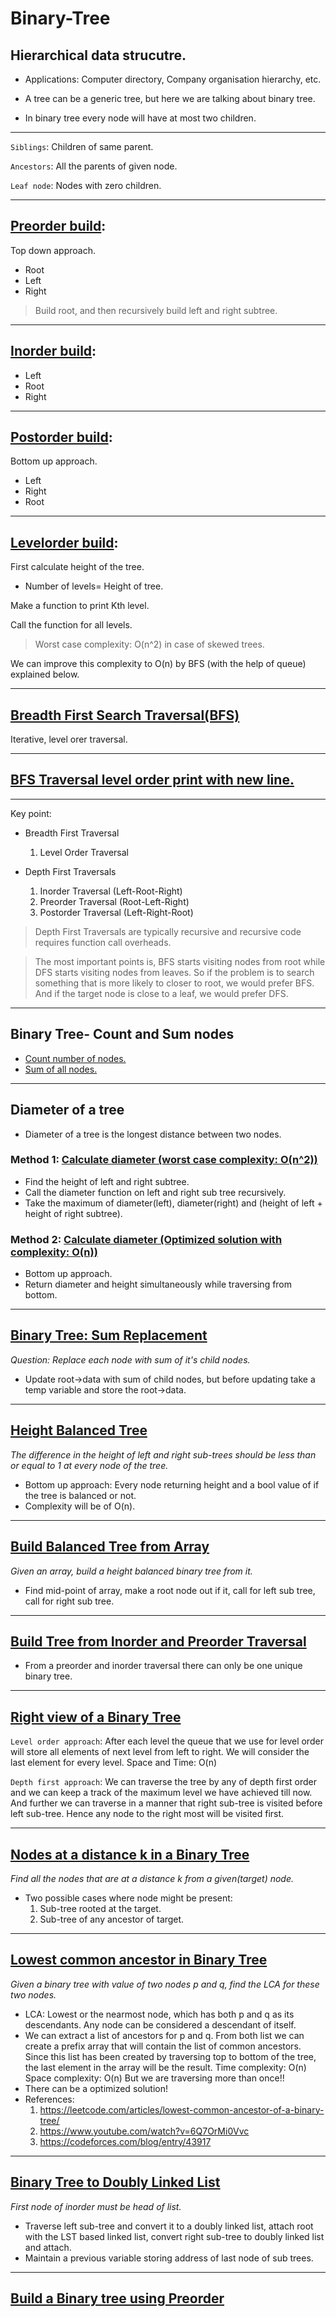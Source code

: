 # Binary-Tree

## Hierarchical data strucutre.

* Applications: Computer directory, Company organisation hierarchy, etc.

* A tree can be a generic tree, but here we are talking about binary tree.

* In binary tree every node will have at most two children.
<hr/>

`Siblings`: Children of same parent.

`Ancestors`: All the parents of given node.

`Leaf node`: Nodes with zero children.

<hr/>

## <a href="https://github.com/sanya2508/Binary-Tree/blob/master/BTpreorderBuildAndPrint.cpp">Preorder build</a>:

Top down approach.
 * Root
 * Left
 * Right

> Build root, and then recursively build left and right subtree.


<hr/>

## <a href="https://github.com/sanya2508/Binary-Tree/blob/master/BTinorderBuildAndPrint.cpp">Inorder build</a>:

 * Left
 * Root
 * Right

<hr/>

## <a href="https://github.com/sanya2508/Binary-Tree/blob/master/BTpostorderBuildandPrint.cpp">Postorder build</a>:

Bottom up approach.
 * Left
 * Right
 * Root

<hr/>

## <a href="https://github.com/sanya2508/Binary-Tree/blob/master/BTlevelOrderPrint.cpp">Levelorder build</a>:

First calculate height of the tree.

 * Number of levels= Height of tree.

Make a function to print Kth level.

Call the function for all levels.

>Worst case complexity: O(n^2) in case of skewed trees.

We can improve this complexity to O(n) by BFS (with the help of queue) explained below.

<hr/>

## <a href="https://github.com/sanya2508/Binary-Tree/blob/master/breadthFirstSearchTraversal1.cpp"> Breadth First Search Traversal(BFS)</a>

Iterative, level orer traversal.

<hr/>

## <a href="https://github.com/sanya2508/Binary-Tree/blob/master/breadthFirstSearchTraversal2"> BFS Traversal level order print with new line. </a>

<hr/>

Key point: 

* Breadth First Traversal 
  1. Level Order Traversal

* Depth First Traversals
  1. Inorder Traversal (Left-Root-Right)
  2. Preorder Traversal (Root-Left-Right)
  3. Postorder Traversal (Left-Right-Root)

> Depth First Traversals are typically recursive and recursive code requires function call overheads.

>The most important points is, BFS starts visiting nodes from root while DFS starts visiting nodes from leaves. So if the problem is to search something that is more likely to closer to root, we would prefer BFS. And if the target node is close to a leaf, we would prefer DFS.

<hr/>

##  Binary Tree- Count and Sum nodes 

 * <a href="https://github.com/sanya2508/Binary-Tree/blob/master/countNodes.cpp">Count number of nodes.</a>
 * <a href="https://github.com/sanya2508/Binary-Tree/blob/master/sumOfNodes.cpp"> Sum of all nodes.</a>

<hr/>

## Diameter of a tree
 * Diameter of a tree is the longest distance between two nodes.

### Method 1: <a href="https://github.com/sanya2508/Binary-Tree/blob/master/diameterOfTree.cpp"> Calculate diameter (worst case complexity: O(n^2)) </a>
 * Find the height of left and right subtree.
 * Call the diameter function on left and right sub tree recursively.
 * Take the maximum of diameter(left), diameter(right) and (height of left + height of right subtree).

### Method 2: <a href="https://github.com/sanya2508/Binary-Tree/blob/master/diameterOfTreeOptimised.cpp"> Calculate diameter (Optimized solution with complexity: O(n)) </a>

 * Bottom up approach.
 * Return diameter and height simultaneously while traversing from bottom.

<hr/>

## <a href="https://github.com/sanya2508/Binary-Tree/blob/master/sumReplacementWithSumOfAllChildNodes.cpp"> Binary Tree: Sum Replacement </a>
 
 *Question: Replace each node with sum of it's child nodes.*
 * Update root->data with sum of child nodes, but before updating take a temp variable and store the root->data.

<hr/>

## <a href="https://github.com/sanya2508/Binary-Tree/blob/master/checkHeightBalancedtree.cpp"> Height Balanced Tree </a>
  *The difference in the height of left and right sub-trees should be less than or equal to 1 at every node of the tree.*
  * Bottom up approach: Every node returning height and a bool value of if the tree is balanced or not.
  * Complexity will be of O(n).
  
<hr/>

## <a href="https://github.com/sanya2508/Binary-Tree/blob/master/buildBalancedTreeFromArray.cpp">Build Balanced Tree from Array</a>
 *Given an array, build a height balanced binary tree from it.*
 * Find mid-point of array, make a root node out if it, call for left sub tree, call for right sub tree.

<hr/>

## <a href="https://github.com/sanya2508/Binary-Tree/blob/master/buildTreeFromPreorderAndInorder.cpp">Build Tree from Inorder and Preorder Traversal</a>
 * From a preorder and inorder traversal there can only be one unique binary tree.

<hr/>

## <a href="https://github.com/sanya2508/Binary-Tree/blob/master/Right%20view%20of%20Binary%20tree.cpp">Right view of a Binary Tree</a>
 `Level order approach`: After each level the queue that we use for level order will store all elements of next level from left to right. We will consider the last element for every level.
Space and Time: O(n)

`Depth first approach`: We can traverse the tree by any of depth first order and we can keep a track of the maximum level we have achieved till now. And further we can traverse in a manner that right sub-tree is visited before left sub-tree. Hence any node to the right most will be visited first.

<hr/>

## <a href="https://github.com/sanya2508/Binary-Tree/blob/master/Nodes%20at%20a%20distance%20k.cpp">Nodes at a distance k in a Binary Tree </a>
*Find all the nodes that are at a distance k from a given(target) node.*
* Two possible cases where node might be present:
  1. Sub-tree rooted at the target.
  2. Sub-tree of any ancestor of target.
  
<hr/>

## <a href="https://github.com/sanya2508/Binary-Tree/blob/master/LCA.cpp"> Lowest common ancestor in Binary Tree</a>
*Given a binary tree with value of two nodes p and q, find the LCA for these two nodes.*
* LCA: Lowest or the nearmost node, which has both p and q as its descendants. Any node can be considered a descendant of itself.
* We can extract a list of ancestors for p and q. From both list we can create a prefix array that will contain the list of common ancestors. Since this list has been created by traversing top to bottom of the tree, the last element in the array will be the result.
 Time complexity: O(n)
 Space complexity: O(n)
 But we are traversing more than once!!
* There can be a optimized solution!
* References: 
   1. https://leetcode.com/articles/lowest-common-ancestor-of-a-binary-tree/              
   2. https://www.youtube.com/watch?v=6Q7OrMi0Vvc
   3. https://codeforces.com/blog/entry/43917

<hr/>

## <a href="https://github.com/sanya2508/Binary-Tree/blob/master/Bt2LL.cpp">Binary Tree to Doubly Linked List</a>
*First node of inorder must be head of list.*
* Traverse left sub-tree and convert it to a doubly linked list, attach root with the LST based linked list, convert right sub-tree to doubly linked list and attach.
* Maintain a previous variable storing address of last node of sub trees.

<hr/>

## <a href="https://github.com/sanya2508/Binary-Tree/blob/master/BinaryTreeUsingPreorder.cpp">Build a Binary tree using Preorder</a>
